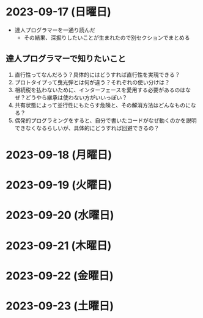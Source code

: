# 2023-09-17 (日曜日)

* 達人プログラマーを一通り読んだ
  * その結果、深掘りしたいことが生まれたので別セクションでまとめる

## 達人プログラマーで知りたいこと

1. 直行性ってなんだろう？具体的にはどうすれば直行性を実現できる？
2. プロトタイプって曳光弾とは何が違う？それぞれの使い分けは？
3. 相続税を払わないために、インターフェースを愛用する必要があるのはなぜ？どうやら継承は使わない方がいいっぽい？
4. 共有状態によって並行性にもたらす危険と、その解消方法はどんなものになる？
5. 偶発的プログラミングをすると、自分で書いたコードがなぜ動くのかを説明できなくなるらしいが、具体的にどうすれば回避できるの？



# 2023-09-18 (月曜日)



# 2023-09-19 (火曜日)



# 2023-09-20 (水曜日)



# 2023-09-21 (木曜日)



# 2023-09-22 (金曜日)



# 2023-09-23 (土曜日)



